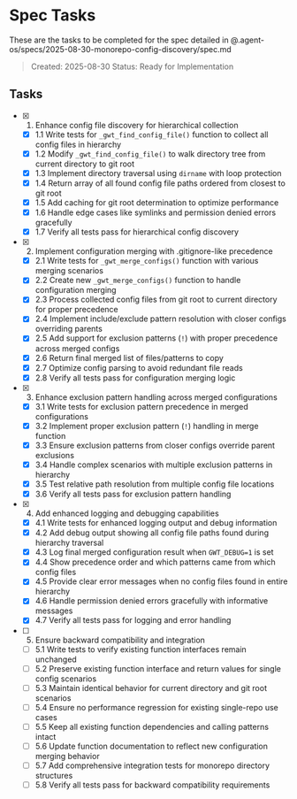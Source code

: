 # Spec Tasks

These are the tasks to be completed for the spec detailed in @.agent-os/specs/2025-08-30-monorepo-config-discovery/spec.md

> Created: 2025-08-30
> Status: Ready for Implementation

## Tasks

- [x] 1. Enhance config file discovery for hierarchical collection
  - [x] 1.1 Write tests for `_gwt_find_config_file()` function to collect all config files in hierarchy
  - [x] 1.2 Modify `_gwt_find_config_file()` to walk directory tree from current directory to git root
  - [x] 1.3 Implement directory traversal using `dirname` with loop protection
  - [x] 1.4 Return array of all found config file paths ordered from closest to git root
  - [x] 1.5 Add caching for git root determination to optimize performance
  - [x] 1.6 Handle edge cases like symlinks and permission denied errors gracefully
  - [x] 1.7 Verify all tests pass for hierarchical config discovery

- [x] 2. Implement configuration merging with .gitignore-like precedence
  - [x] 2.1 Write tests for `_gwt_merge_configs()` function with various merging scenarios
  - [x] 2.2 Create new `_gwt_merge_configs()` function to handle configuration merging
  - [x] 2.3 Process collected config files from git root to current directory for proper precedence
  - [x] 2.4 Implement include/exclude pattern resolution with closer configs overriding parents
  - [x] 2.5 Add support for exclusion patterns (`!`) with proper precedence across merged configs
  - [x] 2.6 Return final merged list of files/patterns to copy
  - [x] 2.7 Optimize config parsing to avoid redundant file reads
  - [x] 2.8 Verify all tests pass for configuration merging logic

- [x] 3. Enhance exclusion pattern handling across merged configurations
  - [x] 3.1 Write tests for exclusion pattern precedence in merged configurations
  - [x] 3.2 Implement proper exclusion pattern (`!`) handling in merge function
  - [x] 3.3 Ensure exclusion patterns from closer configs override parent exclusions
  - [x] 3.4 Handle complex scenarios with multiple exclusion patterns in hierarchy
  - [x] 3.5 Test relative path resolution from multiple config file locations
  - [x] 3.6 Verify all tests pass for exclusion pattern handling

- [x] 4. Add enhanced logging and debugging capabilities
  - [x] 4.1 Write tests for enhanced logging output and debug information
  - [x] 4.2 Add debug output showing all config file paths found during hierarchy traversal
  - [x] 4.3 Log final merged configuration result when `GWT_DEBUG=1` is set
  - [x] 4.4 Show precedence order and which patterns came from which config files
  - [x] 4.5 Provide clear error messages when no config files found in entire hierarchy
  - [x] 4.6 Handle permission denied errors gracefully with informative messages
  - [x] 4.7 Verify all tests pass for logging and error handling

- [ ] 5. Ensure backward compatibility and integration
  - [ ] 5.1 Write tests to verify existing function interfaces remain unchanged
  - [ ] 5.2 Preserve existing function interface and return values for single config scenarios
  - [ ] 5.3 Maintain identical behavior for current directory and git root scenarios
  - [ ] 5.4 Ensure no performance regression for existing single-repo use cases
  - [ ] 5.5 Keep all existing function dependencies and calling patterns intact
  - [ ] 5.6 Update function documentation to reflect new configuration merging behavior
  - [ ] 5.7 Add comprehensive integration tests for monorepo directory structures
  - [ ] 5.8 Verify all tests pass for backward compatibility requirements